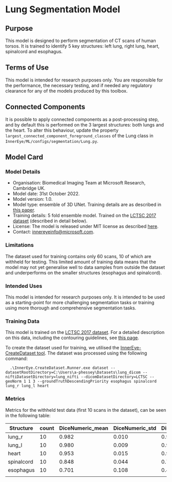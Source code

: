 # Lung Segmentation Model

## Purpose

This model is designed to perform segmentation of CT scans of human torsos. It is trained to identify 5 key structures: left lung, right lung, heart, spinalcord and esophagus.

## Terms of Use

This model is intended for research purposes only. You are responsible for the performance, the necessary testing, and if needed any regulatory clearance for any of the models produced by this toolbox.

## Connected Components

It is possible to apply connected components as a post-processing step, and by default this is performed on the 3 largest structures: both lungs and the heart. To alter this behaviour, update the property `largest_connected_component_foreground_classes` of the Lung class in `InnerEye/ML/configs/segmentation/Lung.py`.

## Model Card

### Model Details

- Organisation: Biomedical Imaging Team at Microsoft Research, Cambridge UK.
- Model date: 31st October 2022.
- Model version: 1.0.
- Model type: ensemble of 3D UNet. Training details are as described in [this paper](https://jamanetwork.com/journals/jamanetworkopen/fullarticle/2773292).
- Training details: 5 fold ensemble model. Trained on the [LCTSC 2017 dataset](https://wiki.cancerimagingarchive.net/pages/viewpage.action?pageId=24284539) (described in detail below).
- License: The model is released under MIT license as described [here](https://github.com/microsoft/InnerEye-DeepLearning/blob/main/LICENSE).
- Contact: innereyeinfo@microsoft.com.

### Limitations

The dataset used for training contains only 60 scans, 10 of which are withheld for testing. This limited amount of training data means that the model may not yet generalise well to data samples from outside the dataset and underperforms on the smaller structures (esophagus and spinalcord).

### Intended Uses

This model is intended for research purposes only. It is intended to be used as a starting-point for more challenging segmentation tasks or training using more thorough and comprehensive segmentation tasks.

### Training Data

This model is trained on the [LCTSC 2017 dataset](https://wiki.cancerimagingarchive.net/pages/viewpage.action?pageId=24284539). For a detailed description on this data, including the contouring guidelines, see [this page](https://wiki.cancerimagingarchive.net/pages/viewpage.action?pageId=24284539#242845396723d79f9909442996e4dd0af5e56a30).

To create the dataset used for training, we utilised the [InnerEye-CreateDataset tool](https://github.com/microsoft/InnerEye-CreateDataset). The dataset was processed using the following command:

```shell
  .\InnerEye.CreateDataset.Runner.exe dataset --datasetRootDirectory=C:\Users\a-phessey\Datasets\lung_dicom --niftiDatasetDirectory=lung_nifti --dicomDatasetDirectory=LCTSC --geoNorm 1 1 3 --groundTruthDescendingPriority esophagus spinalcord lung_r lung_l heart
```

### Metrics

Metrics for the withheld test data (first 10 scans in the dataset), can be seen in the following table:

| Structure     | count   | DiceNumeric_mean | DiceNumeric_std | DiceNumeric_min | DiceNumeric_max | HausdorffDistance_mm_mean | HausdorffDistance_mm_std | HausdorffDistance_mm_min | HausdorffDistance_mm_max | MeanDistance_mm_mean | MeanDistance_mm_std | MeanDistance_mm_min | MeanDistance_mm_max |
|---------------|---------|------------------|-----------------|-----------------|-----------------|---------------------------|--------------------------|--------------------------|--------------------------|----------------------|---------------------|---------------------|---------------------|
| lung_r        | 10      | 0.982            | 0.010           | 0.957           | 0.990           | 11.107                    | 3.382                    | 6.782                    | 16.734                   | 0.366                | 0.213               | 0.177               | 0.902               |
| lung_l        | 10      | 0.980            | 0.009           | 0.958           | 0.989           | 11.457                    | 3.389                    | 8.246                    | 18.028                   | 0.359                | 0.261               | 0.191               | 1.040               |
| heart         | 10      | 0.953            | 0.015           | 0.902           | 0.953           | 13.384                    | 3.101                    | 8.186                    | 17.975                   | 1.983                | 0.574               | 1.519               | 3.301               |
| spinalcord    | 10      | 0.848            | 0.044           | 0.763           | 0.894           | 29.362                    | 21.370                   | 10.050                   | 78.473                   | 1.888                | 2.029               | 0.631               | 6.710               |
| esophagus     | 10      | 0.701            | 0.108           | 0.489           | 0.809           | 27.945                    | 27.767                   | 12.728                   | 80.214                   | 3.991                | 5.735               | 1.108               | 18.489              |
|               |         |                  |                 |                 |                 |                           |                          |                          |                          |                      |                     |                     |                     |
